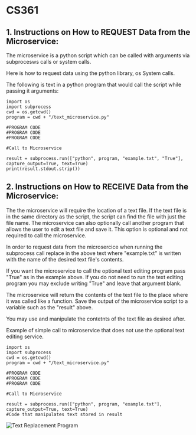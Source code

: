 # CS361

## 1. Instructions on How to REQUEST Data from the Microservice:

The microservice is a python script which can be called with arguments via subprocesws calls or system calls.

Here is how to request data using the python library, os System calls.

The following is text in a python program that would call the script while passing it arguments:

```
import os
import subprocess
cwd = os.getcwd()
program = cwd + "/text_microservice.py"

#PROGRAM CODE
#PROGRAM CODE
#PROGRAM CODE

#Call to Microservice

result = subprocess.run(["python", program, "example.txt", "True"], capture_output=True, text=True)
print(result.stdout.strip())
```

## 2. Instructions on How to RECEIVE Data from the Microservice:

The the microservice will require the location of a text file. If the text file is in the same directory as the script, the script can find the file with just the file name.
The microservice can also optionally call another program that allows the user to edit a text file and save it. This option is optional and not required to call the microservice.

In order to request data from the microsercice when running the subprocess call replace in the above text where "example.txt" is written with the name of the desired text file's contents.

If you want the microservice to call the optional text editing program pass "True" as in the example above. If you do not need to run the text editing program you may exclude writing "True" and leave that argument blank.

The microservice will return the contents of the text file to the place where it was called like a function. Save the output of the microservice script to a variable such as the "result" above.

You may use and manipulate the contetnts of the text file as desired after.

Example of simple call to microservice that does not use the optional text editing service.

```
import os
import subprocess
cwd = os.getcwd()
program = cwd + "/text_microservice.py"

#PROGRAM CODE
#PROGRAM CODE
#PROGRAM CODE

#Call to Microservice

result = subprocess.run(["python", program, "example.txt"], capture_output=True, text=True)
#Code that manipulates text stored in result
```
![Text Replacement Program](https://github.com/Jay-JayG/CS361/assets/105891722/4d420c33-ad72-4fe3-a5ae-fe6d64cd088d)
